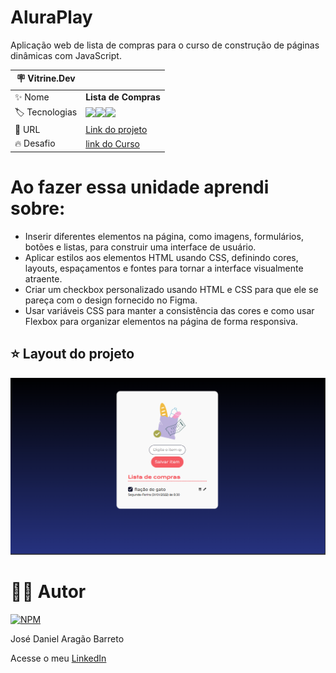 # AluraPlay

Aplicação web de lista de compras para o curso de construção de páginas dinâmicas com JavaScript.

| :placard: Vitrine.Dev |     |
| -------------  | --- |
| :sparkles: Nome        | **Lista de Compras**
| :label: Tecnologias | <img src="https://img.shields.io/badge/HTML5-E34F26?style=for-the-badge&logo=html5&logoColor=white"><img src="https://img.shields.io/badge/CSS3-1572B6?style=for-the-badge&logo=css3&logoColor=white"><img src="https://img.shields.io/badge/JavaScript-F7DF1E?style=for-the-badge&logo=javascript&logoColor=black">
| :rocket: URL         | [Link do projeto]()
| :fire: Desafio     | [link do Curso](https://cursos.alura.com.br/course/javascript-construindo-paginas-dinamicas)

# Ao fazer essa unidade aprendi sobre: 

- Inserir diferentes elementos na página, como imagens, formulários, botões e listas, para construir uma interface de usuário.
- Aplicar estilos aos elementos HTML usando CSS, definindo cores, layouts, espaçamentos e fontes para tornar a interface visualmente atraente.
- Criar um checkbox personalizado usando HTML e CSS para que ele se pareça com o design fornecido no Figma.
- Usar variáveis CSS para manter a consistência das cores e como usar Flexbox para organizar elementos na página de forma responsiva.


## ⭐ Layout do projeto
![Layout](https://github.com/DanielBarret0/javascript-construindo-paginas-dinamicas-lista-de-compras/blob/unidade-1/prints-gif/unidade-1.png)

# 🙋‍♂️ Autor

[![NPM](https://img.shields.io/npm/l/react)](https://github.com/DanielBarret0/codeChella/blob/main/LICENSE.md)

José Daniel Aragão Barreto

Acesse o meu [LinkedIn](https://www.linkedin.com/in/daniel-barreto-1b763216a/)
